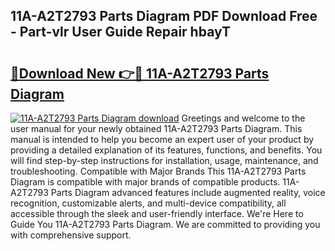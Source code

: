 ## 11A-A2T2793 Parts Diagram PDF Download Free - Part-vlr User Guide Repair hbayT

# <h2><a href="http://dfkl71.blite.top/?on=11A-A2T2793+Parts+Diagram">🔗Download New 👉🔴 11A-A2T2793 Parts Diagram</a></h2>

[![11A-A2T2793 Parts Diagram download](https://i.imgur.com/lujVjoI.png)](http://dfkl71.blite.top/?on=11A-A2T2793+Parts+Diagram)
Greetings and welcome to the user manual for your newly obtained 11A-A2T2793 Parts Diagram. This manual is intended to help you become an expert user of your product by providing a detailed explanation of its features, functions, and benefits. You will find step-by-step instructions for installation, usage, maintenance, and troubleshooting. Compatible with Major Brands This 11A-A2T2793 Parts Diagram is compatible with major brands of compatible products. 11A-A2T2793 Parts Diagram advanced features include augmented reality, voice recognition, customizable alerts, and multi-device compatibility, all accessible through the sleek and user-friendly interface. We're Here to Guide You 11A-A2T2793 Parts Diagram. We are committed to providing you with comprehensive support.
